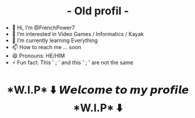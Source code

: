 <h1 align="center"> - Old profil - </h1>

- 👋 Hi, I’m @FrenchPower7
- 👀 I’m interested in Video Games / Informatics / Kayak
- 🌱 I’m currently learning Everything
- 📫 How to reach me ... soon
- 😄 Pronouns: HE/HIM
- ⚡ Fun fact: This ' ; ' and this ' ; ' are not the same

<h1 align="center"> *W.I.P* ⬇️ 𝙒𝙚𝙡𝙘𝙤𝙢𝙚 𝙩𝙤 𝙢𝙮 𝙥𝙧𝙤𝙛𝙞𝙡𝙚 *W.I.P* ⬇️ </h1>

<!---
FrenchPower7/FrenchPower7 is a ✨ special ✨ repository because its `README.md` (this file) appears on your GitHub profile.
You can click the Preview link to take a look at your changes.
--->
